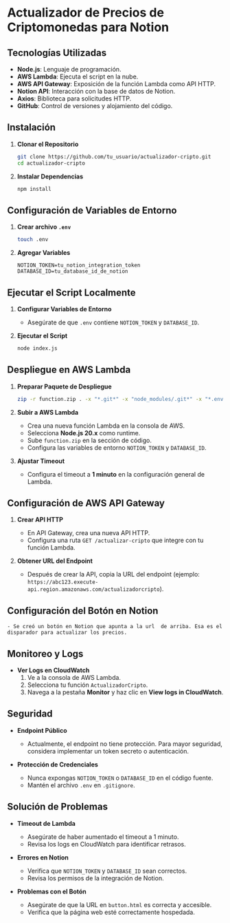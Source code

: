 # Actualizador de Precios de Criptomonedas para Notion

## Tecnologías Utilizadas
- **Node.js**: Lenguaje de programación.
- **AWS Lambda**: Ejecuta el script en la nube.
- **AWS API Gateway**: Exposición de la función Lambda como API HTTP.
- **Notion API**: Interacción con la base de datos de Notion.
- **Axios**: Biblioteca para solicitudes HTTP.
- **GitHub**: Control de versiones y alojamiento del código.

## Instalación

1. **Clonar el Repositorio**
    ```bash
    git clone https://github.com/tu_usuario/actualizador-cripto.git
    cd actualizador-cripto
    ```

2. **Instalar Dependencias**
    ```bash
    npm install
    ```

## Configuración de Variables de Entorno

1. **Crear archivo `.env`**
    ```bash
    touch .env
    ```

2. **Agregar Variables**
    ```env
    NOTION_TOKEN=tu_notion_integration_token
    DATABASE_ID=tu_database_id_de_notion
    ```

## Ejecutar el Script Localmente

1. **Configurar Variables de Entorno**
    - Asegúrate de que `.env` contiene `NOTION_TOKEN` y `DATABASE_ID`.

2. **Ejecutar el Script**
    ```bash
    node index.js
    ```

## Despliegue en AWS Lambda

1. **Preparar Paquete de Despliegue**
    ```bash
    zip -r function.zip . -x "*.git*" -x "node_modules/.git*" -x "*.env"
    ```

2. **Subir a AWS Lambda**
    - Crea una nueva función Lambda en la consola de AWS.
    - Selecciona **Node.js 20.x** como runtime.
    - Sube `function.zip` en la sección de código.
    - Configura las variables de entorno `NOTION_TOKEN` y `DATABASE_ID`.

3. **Ajustar Timeout**
    - Configura el timeout a **1 minuto** en la configuración general de Lambda.

## Configuración de AWS API Gateway

1. **Crear API HTTP**
    - En API Gateway, crea una nueva API HTTP.
    - Configura una ruta `GET /actualizar-cripto` que integre con tu función Lambda.

2. **Obtener URL del Endpoint**
    - Después de crear la API, copia la URL del endpoint (ejemplo: `https://abc123.execute-api.region.amazonaws.com/actualizadorcripto`).

## Configuración del Botón en Notion

    - Se creó un botón en Notion que apunta a la url  de arriba. Esa es el disparador para actualizar los precios.

## Monitoreo y Logs

- **Ver Logs en CloudWatch**
    1. Ve a la consola de AWS Lambda.
    2. Selecciona tu función `ActualizadorCripto`.
    3. Navega a la pestaña **Monitor** y haz clic en **View logs in CloudWatch**.

## Seguridad

- **Endpoint Público**
    - Actualmente, el endpoint no tiene protección. Para mayor seguridad, considera implementar un token secreto o autenticación.

- **Protección de Credenciales**
    - Nunca expongas `NOTION_TOKEN` o `DATABASE_ID` en el código fuente.
    - Mantén el archivo `.env` en `.gitignore`.

## Solución de Problemas

- **Timeout de Lambda**
    - Asegúrate de haber aumentado el timeout a 1 minuto.
    - Revisa los logs en CloudWatch para identificar retrasos.

- **Errores en Notion**
    - Verifica que `NOTION_TOKEN` y `DATABASE_ID` sean correctos.
    - Revisa los permisos de la integración de Notion.

- **Problemas con el Botón**
    - Asegúrate de que la URL en `button.html` es correcta y accesible.
    - Verifica que la página web esté correctamente hospedada.
